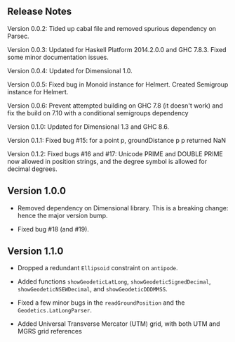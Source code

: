 Release Notes
-------------

Version 0.0.2: Tided up cabal file and removed spurious dependency on Parsec.

Version 0.0.3: Updated for Haskell Platform 2014.2.0.0 and GHC 7.8.3. Fixed
   some minor documentation issues.

Version 0.0.4: Updated for Dimensional 1.0.

Version 0.0.5: Fixed bug in Monoid instance for Helmert. Created Semigroup
   instance for Helmert.

Version 0.0.6: Prevent attempted building on GHC 7.8 (it doesn't work)
   and fix the build on 7.10 with a conditional semigroups dependency

Version 0.1.0: Updated for Dimensional 1.3 and GHC 8.6.

Version 0.1.1: Fixed bug #15: for a point p, groundDistance p p returned NaN

Version 0.1.2: Fixed bugs #16 and #17: Unicode PRIME and DOUBLE PRIME now allowed in
   position strings, and the degree symbol is allowed for decimal degrees.

## Version 1.0.0

* Removed dependency on Dimensional library. This is a breaking change:
   hence the major version bump.

* Fixed bug #18 (and #19).

## Version 1.1.0

* Dropped a redundant `Ellipsoid` constraint on `antipode`.

* Added functions `showGeodeticLatLong`, `showGeodeticSignedDecimal`,
  `showGeodeticNSEWDecimal`, and `showGeodeticDDDMMSS`.

* Fixed a few minor bugs in the `readGroundPosition` and the
  `Geodetics.LatLongParser`.

* Added Universal Transverse Mercator (UTM) grid, with both UTM and MGRS grid references
